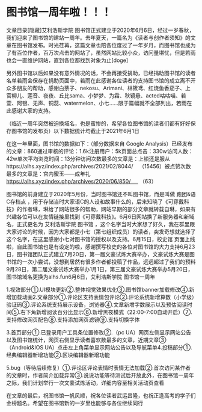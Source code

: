 # 图书馆一周年啦！！！

文章目录[隐藏]艾利浩斯学院 图书馆正式建立于2020年6月6日，经过一岁春秋，我们迎来了图书馆的建站一周年。去年夏天，一篇名为《读者与创作者须知》的文章在图书馆发布。时光荏苒，这篇文章也陪各位度过了一年岁月，而图书馆也成为了有百位作者，百万次点击的网站了，虽然网站比较小众，访问量堪忧，但是若雨也会一直维护网站，直到各位都找到对象为止[doge]


另外图书馆以后如果没有意外情况的话，不会再接受捐助，已经捐助图书馆的读者名单若雨会保存在捐助页面中，若雨在此感谢各位读者的支持图书馆的成立离不开众多朋友的帮助，感谢白荼子、nekosu、Arimani、林筱鸢、红烧鱼香茄子、上官柳儿、莲音、夜夜、丘比sama、小梦梦、为霜、秋镜悬、acted咕咕喵、若萱、阿银、无声、铜蕊、watermelon、小七……限于篇幅就不全部列出，若雨在此感谢大家的支持。

（临近一周年突然被迫换域名，也是蛮惨的，希望各位图书馆的读者们都有好好保存图书馆的发布页）以下数据统计均截止于2021年6月1日

在这一年里面，图书馆的数据如下：（部分数据来自 Google Analysis）已经发布的文章：860通过审核的评论：1.6k注册用户：5k页面总点击：330w访问人数：42w单次平均浏览时间：13分钟访问次数最多的文章是：上锁还是服从https://alhs.xyz/index.php/archives/2021/02/8044/    （15456）被点赞次数最多的文章是：宫内蜜玉——成年礼 https://alhs.xyz/index.php/archives/2020/06/850/      （63）

图书馆的前身建立于2020年5月份，当时图书馆还不叫图书馆，而是叫做 跑团&语C存档点 ，用于存储当时大家语C的人设和故事什么的，后来知晓了《可穿戴科技》的作者琳，琳给了网站很多的帮助，网站早期的部分文章就转载自琳，如果有兴趣各位可以在友情链接里找到《可穿戴科技》。6月6日网站换了新服务器和新域名，正式更名为 艾利浩斯学院 图书馆 ，这个名字当时大家想了好久，我在群里跟大家讨论的时候，因为大家都是小七（第七组织成员）的读者，突发奇想就选择了这个名字，在这里感谢小七对图书馆的授权以及支持。6月15日，校史馆 页面上线啦，自此图书馆也是有设定的啦，感谢撰写校史的各位对图书馆的大力支持6月23日，图书馆团队正式建立7月20日，第一届文豪试炼大赛举办，文豪试炼大赛是图书馆的一次小尝试，没想到居然有很多作者都投稿了作品，远远超过了我们的预料9月28日，第二届文豪试炼大赛举办1月1日，第三届文豪试炼大赛举办5月20日，图书馆域名更换为alhs.fun6月6日，艾利浩斯学院 图书馆一周年 

1.视效部分①.UI模块更新②.整体视觉效果优化③.图书馆banner加载修改④.新增加载动画2.文章部分①.评论区支持表情包评论②.评论系统新增算数（小学级）验证码③.评论系统支持展示设备，浏览器④.文章新增字数展示以及预估阅读时间⑤.右下角新增阅读百分比显示⑥.新增黑夜模式（22:00-7:00自动开启）⑦.支持修改网页配色⑧.支持添加网页滤镜⑨.支持切换字体

3.首页部分①.已登录用户工具条位置修改②.（pc UA）网页左侧显示网站公告以及图书馆统计，网页右侧显示读者喜欢数最多的文章，近期文章③（Android&IOS UA）点击左上角菜单显示网站公告以及导航菜单4.投稿部分①.经典编辑器新增功能②.区块编辑器新增功能

5.bug（等待后续修复）①.评论区评论表情时表情无法加载②.首次访问某作者的文章时，作者简介加载异常③.说说功能等待测试后开放此外，在图书馆一周年之际，我们计划举行一次文豪试炼活动，详细内容至相关活动页查看

在文章的最后，祝图书馆一帆风顺，祝各位读者武运昌隆，也祝正逢高考的学子们金榜题名。希望在图书馆新的一岁里也能够与各位继续同行